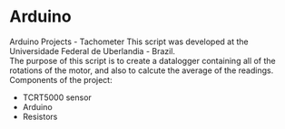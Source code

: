 # Arduino
 Arduino Projects -  Tachometer
This script was developed at the Universidade Federal de Uberlandia - Brazil.  
The purpose of this script is to create a datalogger containing all of the rotations of the motor, and also to calcute the average of the readings.
Components of the project:
 - TCRT5000 sensor
 - Arduino
 - Resistors
